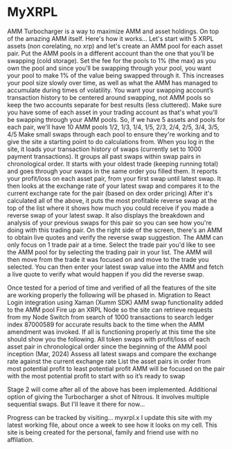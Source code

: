 # MyXRPL
AMM Turbocharger is a way to maximize AMM and asset holdings. On top of the amazing AMM itself. 
Here's how it works... 
Let's start with 5 XRPL assets (non corelating, no xrp) and let's create an AMM pool for each asset pair. 
Put the AMM pools in a different account than the one that you’ll be swapping (cold storage).
Set the fee for the pools to 1% (the max) as you own the pool and since you'll be swapping through your pool, you want your pool to make 1% of the value being swapped through it. 
This increases your pool size slowly over time, as well as what the AMM has managed to accumulate during times of volatility. 
You want your swapping account’s transaction history to be centered around swapping, not AMM pools so keep the two accounts separate for best results (less cluttered).
Make sure you have some of each asset in your trading account as that's what you'll be swapping through your AMM pools.
So, if we have 5 assets and pools for each pair, we'll have 10 AMM pools 1/2, 1/3, 1/4, 1/5, 2/3, 2/4, 2/5, 3/4, 3/5, 4/5 
Make small swaps through each pool to ensure they're working and to give the site a starting point to do calculations from. 
When you log in the site, it loads your transaction history of swaps (currently set to 1000 payment transactions).
It groups all past swaps within swap pairs in chronological order. 
It starts with your oldest trade (keeping running total) and goes through your swaps in the same order you filled them.
It reports your profit/loss on each asset pair, from your first swap until latest swap. 
It then looks at the exchange rate of your latest swap and compares it to the current exchange rate for the pair (based on dex order pricing) 
After it's calculated all of the above, it puts the most profitable reverse swap at the top of the list where it shows how much you could receive if you made a reverse swap of your latest swap. 
It also displays the breakdown and analysis of your previous swaps for this pair so you can see how you're doing with this trading pair. 
On the right side of the screen, there's an AMM to obtain live quotes and verify the reverse swap suggestion. 
The AMM can only focus on 1 trade pair at a time. 
Select the trade pair you'd like to see the AMM pool for by selecting the trading pair in your list. 
The AMM will then move from the trade it was focused on and move to the trade you selected. 
You can then enter your latest swap value into the AMM and fetch a live quote to verify what would happen if you did the reverse swap.

Once tested for a period of time and verified of all the features of the site are working properly the following will be phased in.
Migration to React
Login integration using Xaman (Xumm SDK)
AMM swap functionality added to the AMM pool
Fire up an XRPL Node so the site can retrieve requests from my Node
Switch from search of 1000 transactions to search ledger index 87000589 for accurate results back to the time when the AMM amendment was invoked.
If all is functioning properly at this time the site should show you the following.
All token swaps with profit/loss of each asset pair in chronological order since the beginning of the AMM pool inception (Mar, 2024)
Assess all latest swaps and compare the exchange rate against the current exchange rate
List the asset pairs in order from most potential profit to least potential profit
AMM will be focused on the pair with the most potential profit to start with so it’s ready to swap

Stage 2 will come after all of the above has been implemented.
Additional option of giving the Turbocharger a shot of Nitrous. 
It involves multiple sequential swaps. But I'll leave it there for now...

Progress can be tracked by visiting…
myxrpl.x
I update this site with my latest working file, about once a week to see how it looks on my cell.
This site is being created for the personal, family and friend use with no affilation. 


